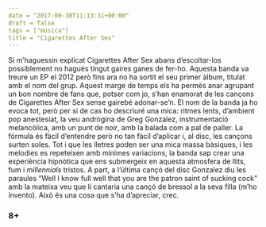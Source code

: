 ```yaml
---
date = "2017-09-30T11:13:31+00:00"
draft = false
tags = ["música"]
title = "Cigarettes After Sex"
---
```

<!-- more -->

Si m’haguessin explicat Cigarettes After Sex abans d’escoltar-los possiblement no hagués tingut gaires ganes de fer-ho. Aquesta banda va treure un EP el 2012 però fins ara no ha sortit el seu primer àlbum, titulat amb el nom del grup. Aquest marge de temps els ha permès anar agrupant un bon nombre de fans que, potser com jo, s’han enamorat de les cançons de Cigarettes After Sex sense gairebé adonar-se’n. El nom de la banda ja ho evoca tot, però per si de cas ho descriuré una mica: ritmes lents, d’ambient pop anestesiat, la veu andrògina de Greg Gonzalez, instrumentació melancòlica, amb un punt de _noir_, amb la balada com a pal de paller. La fórmula és fàcil d’entendre però no tan fàcil d’aplicar i, al disc, les cançons surten soles. Tot i que les lletres poden ser una mica massa bàsiques, i les melodies es repeteixen amb mínimes variacions, la banda sap crear una experiència hipnòtica que ens submergeix en aquesta atmosfera de llits, fum i _millennials_ tristos. A part, a l’última cançó del disc Gonzalez diu les paraules “Well I know full well that you are the patron saint of sucking cock” amb la mateixa veu que li cantaria una cançó de bressol a la seva filla (m’ho invento). Això és una cosa que s’ha d’apreciar, crec.

### 8+